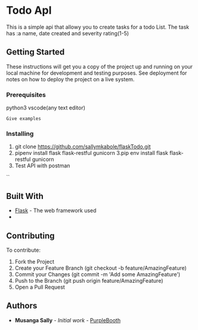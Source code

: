 # Todo ApI

This is a simple api that allowy you to create tasks for a todo List. The task has :a name, date created  and severity rating(1-5)                  

## Getting Started

These instructions will get you a copy of the project up and running on your local machine for development and testing purposes. See deployment for notes on how to deploy the project on a live system.

### Prerequisites

python3
vscode(any text editor)

```
Give examples
```

### Installing
1. git clone https://github.com/sallymkabole/flaskTodo.git
2. pipenv install flask flask-restful gunicorn
3.pip env install flask flask-restful gunicorn
4. Test API with postman




``


## Built With

* [Flask](https://flask.palletsprojects.com/) - The web framework used
*

## Contributing

To contribute:

1. Fork the Project
2. Create your Feature Branch (git checkout -b feature/AmazingFeature)
3. Commit your Changes (git commit -m 'Add some AmazingFeature')
4. Push to the Branch (git push origin feature/AmazingFeature)
5. Open a Pull Request



## Authors

* **Musanga Sally** - *Initial work* - [PurpleBooth](https://github.com/sallymkabole)



